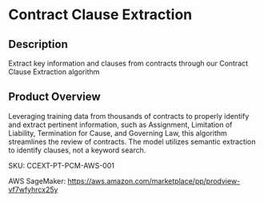 # Contract Clause Extraction

## Description
Extract key information and clauses from contracts through our Contract Clause Extraction algorithm

## Product Overview
Leveraging training data from thousands of contracts to properly identify and extract pertinent information, such as Assignment, Limitation of Liability, Termination for Cause, and Governing Law, this algorithm streamlines the review of contracts. The model utilizes semantic extraction to identify clauses, not a keyword search.

SKU:  CCEXT-PT-PCM-AWS-001

AWS SageMaker:  https://aws.amazon.com/marketplace/pp/prodview-vf7wfyhrcx25y
